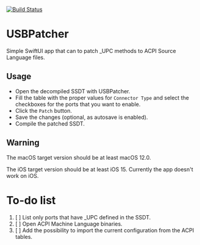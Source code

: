 [![Build Status](https://github.com/foskvs/USBPatcher/workflows/CI/badge.svg?branch=main)](https://github.com/foskvs/USBPatcher/actions)

# USBPatcher

Simple SwiftUI app that can to patch \_UPC methods to ACPI Source Language files.

## Usage

 - Open the decompiled SSDT with USBPatcher.
 - Fill the table with the proper values for `Connector Type` and select the checkboxes for the ports that you want to enable.
 - Click the `Patch` button.
 - Save the changes (optional, as autosave is enabled).
 - Compile the patched SSDT.

## Warning

The macOS target version should be at least macOS 12.0.

The iOS target version should be at least iOS 15.
Currently the app doesn't work on iOS.

# To-do list

 1. [ ] List only ports that have \_UPC defined in the SSDT.
 2. [ ] Open ACPI Machine Language binaries.
 3. [ ] Add the possibility to import the current configuration from the ACPI tables.
